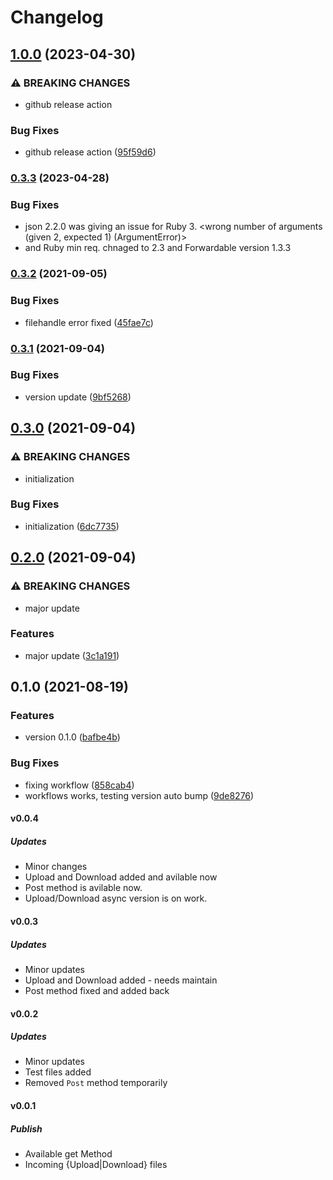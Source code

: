 # Changelog

## [1.0.0](https://github.com/7urkm3n/pcloud/compare/v0.3.2...v1.0.0) (2023-04-30)


### ⚠ BREAKING CHANGES

* github release action

### Bug Fixes

* github release action ([95f59d6](https://github.com/7urkm3n/pcloud/commit/95f59d660ca20ea045bea8b47f25c7e79e6b6cfe))

### [0.3.3](https://www.github.com/7urkm3n/pcloud/compare/v0.3.2...v0.3.3) (2023-04-28)


### Bug Fixes

* json 2.2.0 was giving an issue for Ruby 3. <wrong number of arguments (given 2, expected 1) (ArgumentError)>
* and Ruby min req. chnaged to 2.3 and Forwardable version 1.3.3

### [0.3.2](https://www.github.com/7urkm3n/pcloud/compare/v0.3.1...v0.3.2) (2021-09-05)


### Bug Fixes

* filehandle error fixed ([45fae7c](https://www.github.com/7urkm3n/pcloud/commit/45fae7c42fd483b86d42c80fd9e6a11619933a40))

### [0.3.1](https://www.github.com/7urkm3n/pcloud/compare/v0.3.0...v0.3.1) (2021-09-04)


### Bug Fixes

* version update ([9bf5268](https://www.github.com/7urkm3n/pcloud/commit/9bf52681a94e6b17ec721778bfaeee39c1750a36))

## [0.3.0](https://www.github.com/7urkm3n/pcloud/compare/v0.2.0...v0.3.0) (2021-09-04)


### ⚠ BREAKING CHANGES

* initialization

### Bug Fixes

* initialization ([6dc7735](https://www.github.com/7urkm3n/pcloud/commit/6dc77359c4bd3003ad05ed54705bfa70a6a95e62))

## [0.2.0](https://www.github.com/7urkm3n/pcloud/compare/v0.1.0...v0.2.0) (2021-09-04)


### ⚠ BREAKING CHANGES

* major update

### Features

* major update ([3c1a191](https://www.github.com/7urkm3n/pcloud/commit/3c1a1914606391739f08e29c264528ba3d02d112))

## 0.1.0 (2021-08-19)

### Features

- version 0.1.0 ([bafbe4b](https://www.github.com/7urkm3n/pcloud/commit/bafbe4b1d0301eb99446c703176eb35d6dc41336))

### Bug Fixes

- fixing workflow ([858cab4](https://www.github.com/7urkm3n/pcloud/commit/858cab495be548013c3e61756e626ce17cd38db3))
- workflows works, testing version auto bump ([9de8276](https://www.github.com/7urkm3n/pcloud/commit/9de82767c31c1ae003e268910b23108bba4f2e8c))

#### v0.0.4

##### Updates

- Minor changes
- Upload and Download added and avilable now
- Post method is avilable now.
- Upload/Download async version is on work.

#### v0.0.3

##### Updates

- Minor updates
- Upload and Download added - needs maintain
- Post method fixed and added back

#### v0.0.2

##### Updates

- Minor updates
- Test files added
- Removed `Post` method temporarily

#### v0.0.1

##### Publish

- Available get Method
- Incoming {Upload|Download} files
